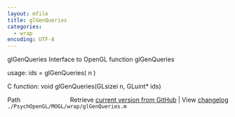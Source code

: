 ```yaml
---
layout: mfile
title: glGenQueries
categories:
  - wrap
encoding: UTF-8
---
```


glGenQueries  Interface to OpenGL function glGenQueries

usage:  ids = glGenQueries( n )

C function:  void glGenQueries(GLsizei n, GLuint\* ids)


<div class="code_header" style="text-align:right;">
  <span style="float:left;">Path&nbsp;&nbsp;</span> <span class="counter">Retrieve <a href=
  "https://raw.github.com/Psychtoolbox-3/Psychtoolbox-3/beta/./PsychOpenGL/MOGL/wrap/glGenQueries.m">current version from GitHub</a> | View <a href=
  "https://github.com/Psychtoolbox-3/Psychtoolbox-3/commits/beta/./PsychOpenGL/MOGL/wrap/glGenQueries.m">changelog</a></span>
</div>
<div class="code">
  <code>./PsychOpenGL/MOGL/wrap/glGenQueries.m</code>
</div>
